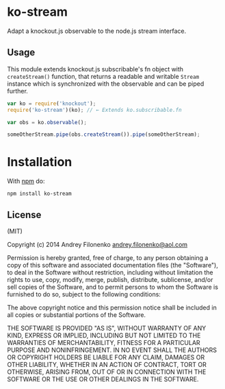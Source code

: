 ko-stream
=========

Adapt a knockout.js observable to the node.js stream interface.

## Usage

This module extends knockout.js subscribable's fn object with `createStream()` function,
that returns a readable and writable `Stream` instance which is synchronized with the observable
and can be piped further.


``` js
var ko = require('knockout');
require('ko-stream')(ko); // ← Extends ko.subscribable.fn

var obs = ko.observable();

someOtherStream.pipe(obs.createStream()).pipe(someOtherStream);

```


Installation
============

With [npm](https://npmjs.org) do:

```
npm install ko-stream
```

## License

(MIT)

Copyright (c) 2014 Andrey Filonenko andrey.filonenko@aol.com

Permission is hereby granted, free of charge, to any person obtaining a copy of
this software and associated documentation files (the "Software"), to deal in
the Software without restriction, including without limitation the rights to
use, copy, modify, merge, publish, distribute, sublicense, and/or sell copies
of the Software, and to permit persons to whom the Software is furnished to do
so, subject to the following conditions:

The above copyright notice and this permission notice shall be included in all
copies or substantial portions of the Software.

THE SOFTWARE IS PROVIDED "AS IS", WITHOUT WARRANTY OF ANY KIND, EXPRESS OR
IMPLIED, INCLUDING BUT NOT LIMITED TO THE WARRANTIES OF MERCHANTABILITY,
FITNESS FOR A PARTICULAR PURPOSE AND NONINFRINGEMENT. IN NO EVENT SHALL THE
AUTHORS OR COPYRIGHT HOLDERS BE LIABLE FOR ANY CLAIM, DAMAGES OR OTHER
LIABILITY, WHETHER IN AN ACTION OF CONTRACT, TORT OR OTHERWISE, ARISING FROM,
OUT OF OR IN CONNECTION WITH THE SOFTWARE OR THE USE OR OTHER DEALINGS IN THE
SOFTWARE.
